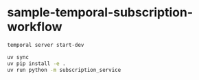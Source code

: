 # sample-temporal-subscription-workflow

```bash
temporal server start-dev
```

```bash
uv sync
uv pip install -e .
uv run python -m subscription_service
```